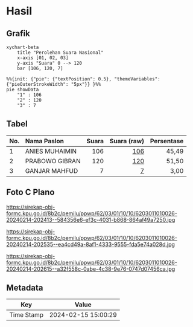 # Hasil

## Grafik

```mermaid
xychart-beta
    title "Perolehan Suara Nasional"
    x-axis [01, 02, 03]
    y-axis "Suara" 0 --> 120
    bar [106, 120, 7]
```

```mermaid
%%{init: {"pie": {"textPosition": 0.5}, "themeVariables": {"pieOuterStrokeWidth": "5px"}} }%%
pie showData
    "1" : 106
    "2" : 120
    "3" : 7
```

## Tabel

| No. | Nama Paslon    | Suara | Suara (raw) | Persentase |
|:--- |:-------------- | -----:| -----------:| ----------:|
| 1   | ANIES MUHAIMIN | 106   | [106][p-1]  | 45,49      |
| 2   | PRABOWO GIBRAN | 120   | [120][p-2]  | 51,50      |
| 3   | GANJAR MAHFUD  | 7     | [7][p-3]    | 3,00       |


[p-1]: https://github.com/gigit-pemilu/pemilu-2024/blob/main/pilpres/hitung-suara/sub/62-kalimantan-tengah/sub/03-kapuas/sub/01-selat/sub/1010-selat-dalam/sub/026-tps/sub/paslon-1.txt
[p-2]: https://github.com/gigit-pemilu/pemilu-2024/blob/main/pilpres/hitung-suara/sub/62-kalimantan-tengah/sub/03-kapuas/sub/01-selat/sub/1010-selat-dalam/sub/026-tps/sub/paslon-2.txt
[p-3]: https://github.com/gigit-pemilu/pemilu-2024/blob/main/pilpres/hitung-suara/sub/62-kalimantan-tengah/sub/03-kapuas/sub/01-selat/sub/1010-selat-dalam/sub/026-tps/sub/paslon-3.txt

## Foto C Plano

https://sirekap-obj-formc.kpu.go.id/8b2c/pemilu/ppwp/62/03/01/10/10/6203011010026-20240214-202413--584356e6-ef3c-4031-b868-864af49a7250.jpg

https://sirekap-obj-formc.kpu.go.id/8b2c/pemilu/ppwp/62/03/01/10/10/6203011010026-20240214-202535--ea4cd49a-8af1-4333-9555-fda5e74a028d.jpg

https://sirekap-obj-formc.kpu.go.id/8b2c/pemilu/ppwp/62/03/01/10/10/6203011010026-20240214-202615--a32f558c-0abe-4c38-9e76-0747d07456ca.jpg


## Metadata

| Key        | Value               |
| ---------- | ------------------- |
| Time Stamp | 2024-02-15 15:00:29 |



